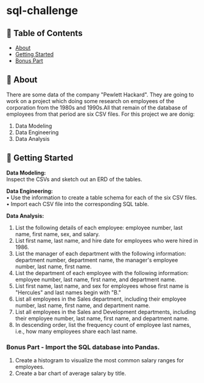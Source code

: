 # sql-challenge


## 📝 Table of Contents

- [About](#about)
- [Getting Started](#getting_started)
- [Bonus Part](#Bonus)

## 🧐 About <a name = "about"></a>
There are some data of the company "Pewlett Hackard". They are going to work on a project which doing some research on employees of the corporation from the 1980s and 1990s.All that remain of the database of employees from that period are six CSV files. For this project we are donig:
1.	Data Modeling
2.	Data Engineering
3.	Data Analysis


## 🏁 Getting Started <a name = "getting_started"></a>

**Data Modeling:** <br>
Inspect the CSVs and sketch out an ERD of the tables. 

**Data Engineering:** <br>
•	Use the information to create a table schema for each of the six CSV files. 
•	Import each CSV file into the corresponding SQL table. 

**Data Analysis:** <br>
1.	List the following details of each employee: employee number, last name, first name, sex, and salary.
2.	List first name, last name, and hire date for employees who were hired in 1986.
3.	List the manager of each department with the following information: department number, department name, the manager's employee number, last name, first name.
4.	List the department of each employee with the following information: employee number, last name, first name, and department name.
5.	List first name, last name, and sex for employees whose first name is "Hercules" and last names begin with "B."
6.	List all employees in the Sales department, including their employee number, last name, first name, and department name.
7.	List all employees in the Sales and Development departments, including their employee number, last name, first name, and department name.
8.	In descending order, list the frequency count of employee last names, i.e., how many employees share each last name.

### Bonus Part -	Import the SQL database into Pandas.

1.	Create a histogram to visualize the most common salary ranges for employees.
2.	Create a bar chart of average salary by title.

